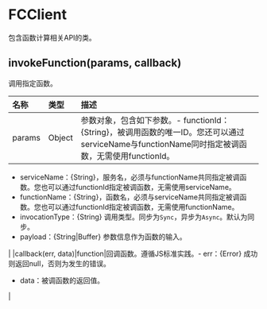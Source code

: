 # FCClient

包含函数计算相关API的类。

## invokeFunction\(params, callback\) <a id="section_wxc_xjd_kfb .section"></a>

调用指定函数。

| 名称 | 类型 | 描述 |
| :--- | :--- | :--- |
| params | Object | 参数对象，包含如下参数。-   functionId：{String}，被调用函数的唯一ID。您还可以通过serviceName与functionName同时指定被调函数，无需使用functionId。 |

* serviceName：{String}，服务名，必须与functionName共同指定被调函数。您也可以通过functionId指定被调函数，无需使用serviceName。
* functionName：{String}，函数名，必须与serviceName共同指定被调函数。您也可以通过functionId指定被调函数，无需使用functionName。
* invocationType：{String} 调用类型。同步为`Sync`，异步为`Async`。默认为同步。
* payload：{String\|Buffer} 参数信息作为函数的输入。

\| \|callback\(err, data\)\|function\|回调函数。遵循JS标准实践。- err：{Error} 成功则返回null，否则为发生的错误。

* data：被调函数的返回值。

\|

